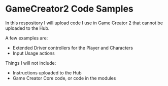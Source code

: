 # GameCreator2 Code Samples
In this respository I will upload code I use in Game Creator 2 that cannot be uploaded to the Hub.

A few examples are:
- Extended Driver controllers for the Player and Characters
- Input Usage actions

Things I will not include:
- Instructions uploaded to the Hub
- Game Creator Core code, or code in the modules